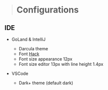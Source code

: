 > # **Configurations**

## IDE

* GoLand & IntelliJ
   * Darcula theme
   * Font [Hack](https://www.wfonts.com/font/hack)
   * Font size appearance 12px
   * Font size editor 13px with line height 1.4px

* VSCode
   * Dark+ theme (default dark)
